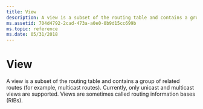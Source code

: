 ```yaml
---
title: View
description: A view is a subset of the routing table and contains a group of related routes (for example, multicast routes). Currently, only unicast and multicast views are supported. Views are sometimes called routing information bases (RIBs).
ms.assetid: 704d4792-2cad-473a-a0e0-0b9d15cc699b
ms.topic: reference
ms.date: 05/31/2018
---
```


# View

A view is a subset of the routing table and contains a group of related routes (for example, multicast routes). Currently, only unicast and multicast views are supported. Views are sometimes called routing information bases (RIBs).

 

 





